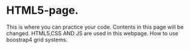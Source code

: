 # HTML5-page.
This is where you can practice your code.
Contents in this page will be changed.
HTML5,CSS AND JS are used in this webpage.
How to use boostrap4 grid systems.
